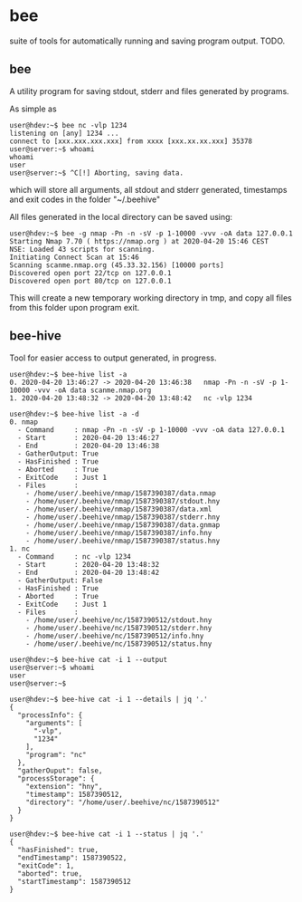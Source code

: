 # bee

suite of tools for automatically running and saving program output. TODO.

## bee

A utility program for saving stdout, stderr and files generated by programs. 

As simple as

```
user@hdev:~$ bee nc -vlp 1234
listening on [any] 1234 ...
connect to [xxx.xxx.xxx.xxx] from xxxx [xxx.xx.xx.xxx] 35378
user@server:~$ whoami
whoami
user
user@server:~$ ^C[!] Aborting, saving data.
```

which will store all arguments, all stdout and stderr generated, timestamps and exit codes in the folder "~/.beehive"

All files generated in the local directory can be saved using:

```
user@hdev:~$ bee -g nmap -Pn -n -sV -p 1-10000 -vvv -oA data 127.0.0.1
Starting Nmap 7.70 ( https://nmap.org ) at 2020-04-20 15:46 CEST
NSE: Loaded 43 scripts for scanning.
Initiating Connect Scan at 15:46
Scanning scanme.nmap.org (45.33.32.156) [10000 ports]
Discovered open port 22/tcp on 127.0.0.1
Discovered open port 80/tcp on 127.0.0.1
```

This will create a new temporary working directory in tmp, and copy all files from this folder upon program exit.

## bee-hive

Tool for easier access to output generated, in progress.

```
user@hdev:~$ bee-hive list -a
0. 2020-04-20 13:46:27 -> 2020-04-20 13:46:38	nmap -Pn -n -sV -p 1-10000 -vvv -oA data scanme.nmap.org
1. 2020-04-20 13:48:32 -> 2020-04-20 13:48:42	nc -vlp 1234
```

```
user@hdev:~$ bee-hive list -a -d
0. nmap
  - Command     : nmap -Pn -n -sV -p 1-10000 -vvv -oA data 127.0.0.1
  - Start       : 2020-04-20 13:46:27
  - End         : 2020-04-20 13:46:38
  - GatherOutput: True
  - HasFinished : True
  - Aborted     : True
  - ExitCode    : Just 1
  - Files       : 
    - /home/user/.beehive/nmap/1587390387/data.nmap
    - /home/user/.beehive/nmap/1587390387/stdout.hny
    - /home/user/.beehive/nmap/1587390387/data.xml
    - /home/user/.beehive/nmap/1587390387/stderr.hny
    - /home/user/.beehive/nmap/1587390387/data.gnmap
    - /home/user/.beehive/nmap/1587390387/info.hny
    - /home/user/.beehive/nmap/1587390387/status.hny
1. nc
  - Command     : nc -vlp 1234
  - Start       : 2020-04-20 13:48:32
  - End         : 2020-04-20 13:48:42
  - GatherOutput: False
  - HasFinished : True
  - Aborted     : True
  - ExitCode    : Just 1
  - Files       : 
    - /home/user/.beehive/nc/1587390512/stdout.hny
    - /home/user/.beehive/nc/1587390512/stderr.hny
    - /home/user/.beehive/nc/1587390512/info.hny
    - /home/user/.beehive/nc/1587390512/status.hny
```

```
user@hdev:~$ bee-hive cat -i 1 --output
user@server:~$ whoami
user
user@server:~$ 

user@hdev:~$ bee-hive cat -i 1 --details | jq '.'
{
  "processInfo": {
    "arguments": [
      "-vlp",
      "1234"
    ],
    "program": "nc"
  },
  "gatherOuput": false,
  "processStorage": {
    "extension": "hny",
    "timestamp": 1587390512,
    "directory": "/home/user/.beehive/nc/1587390512"
  }
}

user@hdev:~$ bee-hive cat -i 1 --status | jq '.'
{
  "hasFinished": true,
  "endTimestamp": 1587390522,
  "exitCode": 1,
  "aborted": true,
  "startTimestamp": 1587390512
}
```
